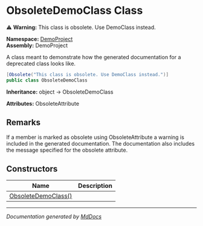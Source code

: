 ﻿<!--  
 =================================================================   
   Auto-Generated:   
   The contents of this file were generated by a tool.  
   Changes to this file may be list if the file is regenerated  
 =================================================================   
-->

# ObsoleteDemoClass Class

⚠️ **Warning:** This class is obsolete. Use DemoClass instead.

**Namespace:** [DemoProject](../index.md)  
**Assembly:** DemoProject

A class meant to demonstrate how the generated documentation for a deprecated class looks like.

```csharp
[Obsolete("This class is obsolete. Use DemoClass instead.")]
public class ObsoleteDemoClass
```

**Inheritance:** object → ObsoleteDemoClass

**Attributes:** ObsoleteAttribute

## Remarks

If a member is marked as obsolete using ObsoleteAttribute a warning is included in the generated documentation.  The documentation also includes the message specified for the obsolete attribute.

## Constructors

| Name                                         | Description |
| -------------------------------------------- | ----------- |
| [ObsoleteDemoClass()](constructors/index.md) |             |

___

*Documentation generated by [MdDocs](https://github.com/ap0llo/mddocs)*
